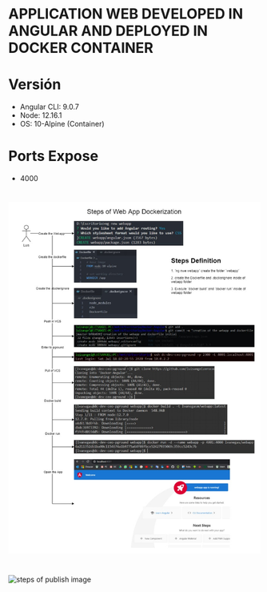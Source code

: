 # APPLICATION WEB DEVELOPED IN ANGULAR AND DEPLOYED IN DOCKER CONTAINER

# Versión
* Angular CLI: 9.0.7
* Node: 12.16.1
* OS: 10-Alpine (Container)

# Ports Expose
* 4000

# 

![steps of dockerization](/screenshots/Pasosdeoperacióndedockerizacióndewebapp.jpg)

# 

![steps of publish image](/screenshots/PasosdepublicacióndeimagenenDockerHub.jpg)
